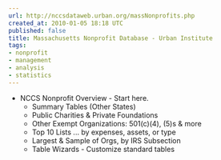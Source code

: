 ```yaml
---
url: http://nccsdataweb.urban.org/massNonprofits.php
created_at: 2010-01-05 18:18 UTC
published: false
title: Massachusetts Nonprofit Database - Urban Institute
tags:
- nonprofit
- management
- analysis
- statistics
---
```


*  NCCS Nonprofit Overview - Start here.
    * Summary Tables (Other States)
    * Public Charities & Private Foundations
    * Other Exempt Organizations: 501(c)(4), (5)s & more
    * Top 10 Lists ... by expenses, assets, or type
    * Largest & Sample of Orgs, by IRS Subsection
    * Table Wizards - Customize standard tables
